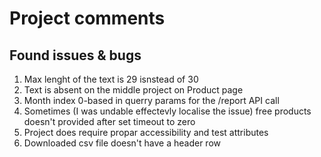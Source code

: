 # Project comments

## Found issues & bugs

1. Max lenght of the text is 29 isnstead of 30
1. Text is absent on the middle project on Product page
1. Month index 0-based in querry params for the /report API call
1. Sometimes (I was undable effectevly localise the issue) free products doesn't provided after set timeout to zero
1. Project does require propar accessibility and test attributes
1. Downloaded csv file doesn't have a header row
